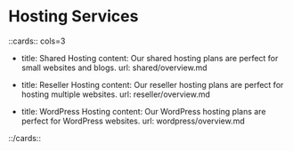# Hosting Services

::cards:: cols=3

- title: Shared Hosting
  content: Our shared hosting plans are perfect for small websites and blogs.
  url: shared/overview.md

- title: Reseller Hosting
  content: Our reseller hosting plans are perfect for hosting multiple websites.
  url: reseller/overview.md

- title: WordPress Hosting
  content: Our WordPress hosting plans are perfect for WordPress websites.
  url: wordpress/overview.md

::/cards::